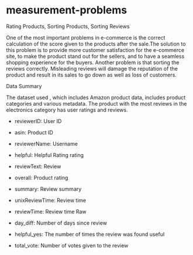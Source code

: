 # measurement-problems
Rating Products, Sorting Products, Sorting Reviews


One of the most important problems in e-commerce is the correct calculation of the score given to the products after the sale.The solution to this problem is to provide more customer satisfaction for the e-commerce site, to make the product stand out for the sellers, and to have a seamless shopping experience for the buyers. Another problem is that sorting the reviews correctly. Misleading reviews will damage the reputation of the product and result in its sales to go down as well as loss of customers.

Data Summary

The dataset used , which includes Amazon product data, includes product categories and various metadata. The product with the most reviews in the electronics category has user ratings and reviews.

- reviewerID: User ID

- asin: Product ID

- reviewerName: Username

- helpful: Helpful Rating rating

- reviewText: Review

- overall: Product rating

- summary: Review summary

- unixReviewTime: Review time

- reviewTime: Review time Raw 

- day_diff: Number of days since review

- helpful_yes: The number of times the review was found useful

- total_vote: Number of votes given to the review
